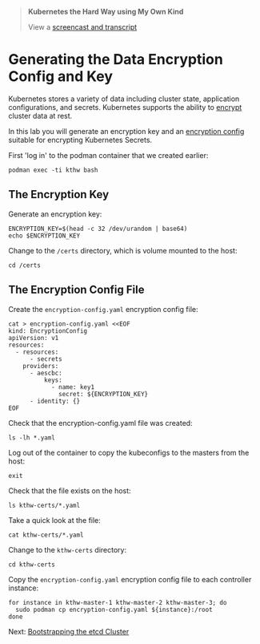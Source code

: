 >  **Kubernetes the Hard Way using My Own Kind**
> 
> View a [screencast and transcript](/cmdline-player/kthw-5.md)

# Generating the Data Encryption Config and Key

Kubernetes stores a variety of data including cluster state, application configurations, and secrets. Kubernetes supports the ability to [encrypt](https://kubernetes.io/docs/tasks/administer-cluster/encrypt-data) cluster data at rest.

In this lab you will generate an encryption key and an [encryption config](https://kubernetes.io/docs/tasks/administer-cluster/encrypt-data/#understanding-the-encryption-at-rest-configuration) suitable for encrypting Kubernetes Secrets.

First 'log in' to the podman container that we created earlier:

```
podman exec -ti kthw bash
```

## The Encryption Key

Generate an encryption key:

```
ENCRYPTION_KEY=$(head -c 32 /dev/urandom | base64)
echo $ENCRYPTION_KEY
```

Change to the `/certs` directory, which is volume mounted to the host:

```
cd /certs
```

## The Encryption Config File

Create the `encryption-config.yaml` encryption config file:

```
cat > encryption-config.yaml <<EOF
kind: EncryptionConfig
apiVersion: v1
resources:
  - resources:
      - secrets
    providers:
      - aescbc:
          keys:
            - name: key1
              secret: ${ENCRYPTION_KEY}
      - identity: {}
EOF
```

Check that the encryption-config.yaml file was created:
```
ls -lh *.yaml
```

Log out of the container to copy the kubeconfigs to the masters from the host:
```
exit
```

Check that the file exists on the host:

```
ls kthw-certs/*.yaml
```

Take a quick look at the file:

```
cat kthw-certs/*.yaml
```
Change to the `kthw-certs` directory:

```
cd kthw-certs
```

Copy the `encryption-config.yaml` encryption config file to each controller instance:

```
for instance in kthw-master-1 kthw-master-2 kthw-master-3; do
  sudo podman cp encryption-config.yaml ${instance}:/root
done
```
Next: [Bootstrapping the etcd Cluster](07-bootstrapping-etcd.md)
